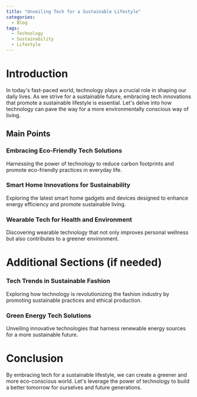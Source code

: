 ```yaml
---
title: "Unveiling Tech for a Sustainable Lifestyle"
categories:
  - Blog
tags:
  - Technology
  - Sustainability
  - Lifestyle
---
```


# Introduction
In today's fast-paced world, technology plays a crucial role in shaping our daily lives. As we strive for a sustainable future, embracing tech innovations that promote a sustainable lifestyle is essential. Let's delve into how technology can pave the way for a more environmentally conscious way of living.

## Main Points
### Embracing Eco-Friendly Tech Solutions
Harnessing the power of technology to reduce carbon footprints and promote eco-friendly practices in everyday life.

### Smart Home Innovations for Sustainability
Exploring the latest smart home gadgets and devices designed to enhance energy efficiency and promote sustainable living.

### Wearable Tech for Health and Environment
Discovering wearable technology that not only improves personal wellness but also contributes to a greener environment.

# Additional Sections (if needed)
### Tech Trends in Sustainable Fashion
Exploring how technology is revolutionizing the fashion industry by promoting sustainable practices and ethical production.

### Green Energy Tech Solutions
Unveiling innovative technologies that harness renewable energy sources for a more sustainable future.

# Conclusion
By embracing tech for a sustainable lifestyle, we can create a greener and more eco-conscious world. Let's leverage the power of technology to build a better tomorrow for ourselves and future generations.